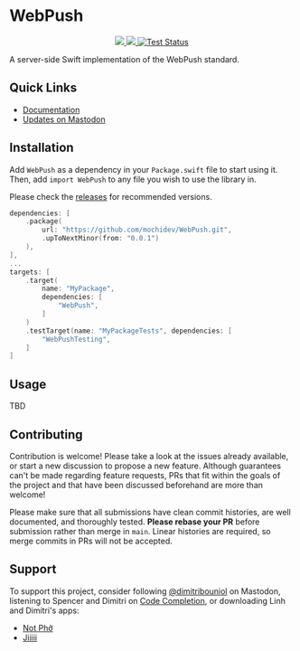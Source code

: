 # WebPush

<p align="center">
    <a href="https://swiftpackageindex.com/mochidev/swift-webpush">
        <img src="https://img.shields.io/endpoint?url=https%3A%2F%2Fswiftpackageindex.com%2Fapi%2Fpackages%2Fmochidev%2Fswift-webpush%2Fbadge%3Ftype%3Dswift-versions" />
    </a>
    <a href="https://swiftpackageindex.com/mochidev/swift-webpush">
        <img src="https://img.shields.io/endpoint?url=https%3A%2F%2Fswiftpackageindex.com%2Fapi%2Fpackages%2Fmochidev%2Fswift-webpush%2Fbadge%3Ftype%3Dplatforms" />
    </a>
    <a href="https://github.com/mochidev/WebPush/actions?query=workflow%3A%22Test+WebPush%22">
        <img src="https://github.com/mochidev/WebPush/workflows/Test%20WebPush/badge.svg" alt="Test Status" />
    </a>
</p>

A server-side Swift implementation of the WebPush standard.

## Quick Links

- [Documentation](https://swiftpackageindex.com/mochidev/WebPush/documentation)
- [Updates on Mastodon](https://mastodon.social/tags/SwiftWebPush)

## Installation

Add `WebPush` as a dependency in your `Package.swift` file to start using it. Then, add `import WebPush` to any file you wish to use the library in.

Please check the [releases](https://github.com/mochidev/WebPush/releases) for recommended versions.

```swift
dependencies: [
    .package(
        url: "https://github.com/mochidev/WebPush.git", 
        .upToNextMinor(from: "0.0.1")
    ),
],
...
targets: [
    .target(
        name: "MyPackage",
        dependencies: [
            "WebPush",
        ]
    )
    .testTarget(name: "MyPackageTests", dependencies: [
        "WebPushTesting",
    ]
]
```

## Usage

TBD

## Contributing

Contribution is welcome! Please take a look at the issues already available, or start a new discussion to propose a new feature. Although guarantees can't be made regarding feature requests, PRs that fit within the goals of the project and that have been discussed beforehand are more than welcome!

Please make sure that all submissions have clean commit histories, are well documented, and thoroughly tested. **Please rebase your PR** before submission rather than merge in `main`. Linear histories are required, so merge commits in PRs will not be accepted.

## Support

To support this project, consider following [@dimitribouniol](https://mastodon.social/@dimitribouniol) on Mastodon, listening to Spencer and Dimitri on [Code Completion](https://mastodon.social/@codecompletion), or downloading Linh and Dimitri's apps:
- [Not Phở](https://notpho.app/)
- [Jiiiii](https://jiiiii.moe/)
